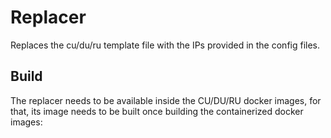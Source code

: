 # Replacer

Replaces the cu/du/ru template file with the IPs provided in the config files.

## Build

The replacer needs to be available inside the CU/DU/RU docker images, for that,
its image needs to be built once building the containerized docker images:

